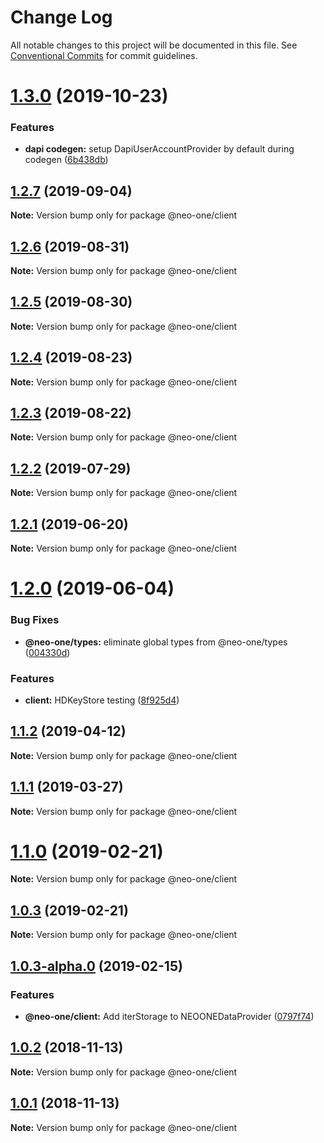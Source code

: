 # Change Log

All notable changes to this project will be documented in this file.
See [Conventional Commits](https://conventionalcommits.org) for commit guidelines.

# [1.3.0](https://github.com/neo-one-suite/neo-one/compare/@neo-one/client@1.2.7...@neo-one/client@1.3.0) (2019-10-23)


### Features

* **dapi codegen:** setup DapiUserAccountProvider by default during codegen ([6b438db](https://github.com/neo-one-suite/neo-one/commit/6b438dba827b47272d5fc11f390f6912eb0303bc))





## [1.2.7](https://github.com/neo-one-suite/neo-one/compare/@neo-one/client@1.2.6...@neo-one/client@1.2.7) (2019-09-04)

**Note:** Version bump only for package @neo-one/client





## [1.2.6](https://github.com/neo-one-suite/neo-one/compare/@neo-one/client@1.2.5...@neo-one/client@1.2.6) (2019-08-31)

**Note:** Version bump only for package @neo-one/client





## [1.2.5](https://github.com/neo-one-suite/neo-one/compare/@neo-one/client@1.2.4...@neo-one/client@1.2.5) (2019-08-30)

**Note:** Version bump only for package @neo-one/client





## [1.2.4](https://github.com/neo-one-suite/neo-one/compare/@neo-one/client@1.2.3...@neo-one/client@1.2.4) (2019-08-23)

**Note:** Version bump only for package @neo-one/client





## [1.2.3](https://github.com/neo-one-suite/neo-one/compare/@neo-one/client@1.2.2...@neo-one/client@1.2.3) (2019-08-22)

**Note:** Version bump only for package @neo-one/client





## [1.2.2](https://github.com/neo-one-suite/neo-one/compare/@neo-one/client@1.2.1...@neo-one/client@1.2.2) (2019-07-29)

**Note:** Version bump only for package @neo-one/client





## [1.2.1](https://github.com/neo-one-suite/neo-one/compare/@neo-one/client@1.2.0...@neo-one/client@1.2.1) (2019-06-20)

**Note:** Version bump only for package @neo-one/client





# [1.2.0](https://github.com/neo-one-suite/neo-one/compare/@neo-one/client@1.1.2...@neo-one/client@1.2.0) (2019-06-04)


### Bug Fixes

* **@neo-one/types:** eliminate global types from @neo-one/types ([004330d](https://github.com/neo-one-suite/neo-one/commit/004330d))


### Features

* **client:** HDKeyStore testing ([8f925d4](https://github.com/neo-one-suite/neo-one/commit/8f925d4))





## [1.1.2](https://github.com/neo-one-suite/neo-one/compare/@neo-one/client@1.1.1...@neo-one/client@1.1.2) (2019-04-12)

**Note:** Version bump only for package @neo-one/client





## [1.1.1](https://github.com/neo-one-suite/neo-one/compare/@neo-one/client@1.1.0...@neo-one/client@1.1.1) (2019-03-27)

**Note:** Version bump only for package @neo-one/client





# [1.1.0](https://github.com/neo-one-suite/neo-one/compare/@neo-one/client@1.0.3...@neo-one/client@1.1.0) (2019-02-21)

**Note:** Version bump only for package @neo-one/client





## [1.0.3](https://github.com/neo-one-suite/neo-one/compare/@neo-one/client@1.0.3-alpha.0...@neo-one/client@1.0.3) (2019-02-21)

**Note:** Version bump only for package @neo-one/client





## [1.0.3-alpha.0](https://github.com/neo-one-suite/neo-one/compare/@neo-one/client@1.0.2...@neo-one/client@1.0.3-alpha.0) (2019-02-15)


### Features

* **@neo-one/client:** Add iterStorage to NEOONEDataProvider ([0797f74](https://github.com/neo-one-suite/neo-one/commit/0797f74))





## [1.0.2](https://github.com/neo-one-suite/neo-one/compare/@neo-one/client@1.0.1...@neo-one/client@1.0.2) (2018-11-13)

**Note:** Version bump only for package @neo-one/client





## [1.0.1](https://github.com/neo-one-suite/neo-one/compare/@neo-one/client@1.0.0...@neo-one/client@1.0.1) (2018-11-13)

**Note:** Version bump only for package @neo-one/client
